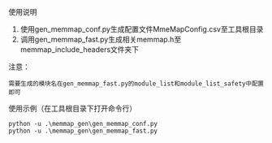 使用说明

1. 使用gen_memmap_conf.py生成配置文件MmeMapConfig.csv至工具根目录
2. 调用gen_memmap_fast.py生成相关memmap.h至memmap_include_headers文件夹下

注意：

    需要生成的模块名在gen_memmap_fast.py的module_list和module_list_safety中配置即可


使用示例（在工具根目录下打开命令行）

```shell
python -u .\memmap_gen\gen_memmap_conf.py
python -u .\memmap_gen\gen_memmap_fast.py
```
